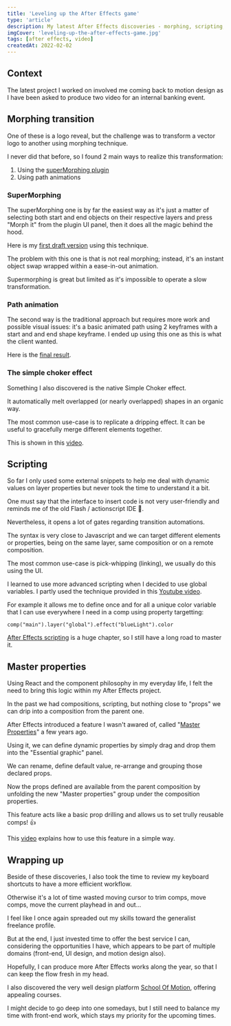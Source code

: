 ```yaml
---
title: 'Leveling up the After Effects game'
type: 'article'
description: My latest After Effects discoveries - morphing, scripting, and master properties.
imgCover: 'leveling-up-the-after-effects-game.jpg'
tags: [after effects, video]
createdAt: 2022-02-02
---
```


## Context

The latest project I worked on involved me coming back to motion design as I have been asked to produce two video for an internal banking event.

## Morphing transition

One of these is a logo reveal, but the challenge was to transform a vector logo to another using morphing technique.

I never did that before, so I found 2 main ways to realize this transformation:

1. Using the [superMorphing plugin](https://aescripts.com/super-morphings/)
2. Using path animations

### SuperMorphing

The superMorphing one is by far the easiest way as it's just a matter of selecting both start and end objects on their respective layers and press "Morph it" from the plugin UI panel, then it does all the magic behind the hood.

Here is my [first draft version](https://vimeo.com/672774898) using this technique.

The problem with this one is that is not real morphing; instead, it's an instant object swap wrapped within a ease-in-out animation.

Supermorphing is great but limited as it's impossible to operate a slow transformation.

### Path animation

The second way is the traditional approach but requires more work and possible visual issues: it's a basic animated path using 2 keyframes with a start and and end shape keyframe. I ended up using this one as this is what the client wanted.

Here is the [final result](https://vimeo.com/672775547).

### The simple choker effect

Something I also discovered is the native Simple Choker effect. 

It automatically melt overlapped (or nearly overlapped) shapes in an organic way. 

The most common use-case is to replicate a dripping effect. It can be useful to gracefully merge different elements together.

This is shown in this [video](https://www.youtube.com/watch?v=h2uXKuIiWYA).

## Scripting

So far I only used some external snippets to help me deal with dynamic values on layer properties but never took the time to understand it a bit.

One must say that the interface to insert code is not very user-friendly and reminds me of the old Flash / actionscript IDE 🤢.

Nevertheless, it opens a lot of gates regarding transition automations.

The syntax is very close to Javascript and we can target different elements or properties, being on the same layer, same composition or on a remote composition.

The most common use-case is pick-whipping (linking), we usually do this using the UI.

I learned to use more advanced scripting when I decided to use global variables. I partly used the technique provided in this [Youtube video](https://www.youtube.com/watch?v=MX4dUF0J5x0).

For example it allows me to define once and for all a unique color variable that I can use everywhere I need in a comp using property targetting:

```
comp("main").layer("global").effect("blueLight").color
```

[After Effects scripting](https://ae-scripting.docsforadobe.dev/) is a huge chapter, so I still have a long road to master it.

## Master properties

Using React and the component philosophy in my everyday life, I felt the need to bring this logic within my After Effects project. 

In the past we had compositions, scripting, but nothing close to "props" we can drip into a composition from the parent one.

After Effects introduced a feature I wasn't awared of, called "[Master Properties](https://helpx.adobe.com/sea/after-effects/how-to/intro-master-properties.html)" a few years ago.

Using it, we can define dynamic properties by simply drag and drop them into the "Essential graphic" panel.

We can rename, define default value, re-arrange and grouping those declared props.

Now the props defined are available from the parent composition by unfolding the new "Master properties" group under the composition properties.

This feature acts like a basic prop drilling and allows us to set trully reusable comps! 👍

This [video](https://www.youtube.com/watch?v=H1ZsiQy764Q) explains how to use this feature in a simple way.

## Wrapping up

Beside of these discoveries, I also took the time to review my keyboard shortcuts to have a more efficient workflow.

Otherwise it's a lot of time wasted moving cursor to trim comps, move comps, move the current playhead in and out...

I feel like I once again spreaded out my skills toward the generalist freelance profile.

But at the end, I just invested time to offer the best service I can, considering the opportunities I have, which appears to be part of multiple domains (front-end, UI design, and motion design also).

Hopefully, I can produce more After Effects works along the year, so that I can keep the flow fresh in my head.

I also discovered the very well design platform [School Of Motion](https://www.schoolofmotion.com/), offering appealing courses.

I might decide to go deep into one somedays, but I still need to balance my time with front-end work, which stays my priority for the upcoming times.
